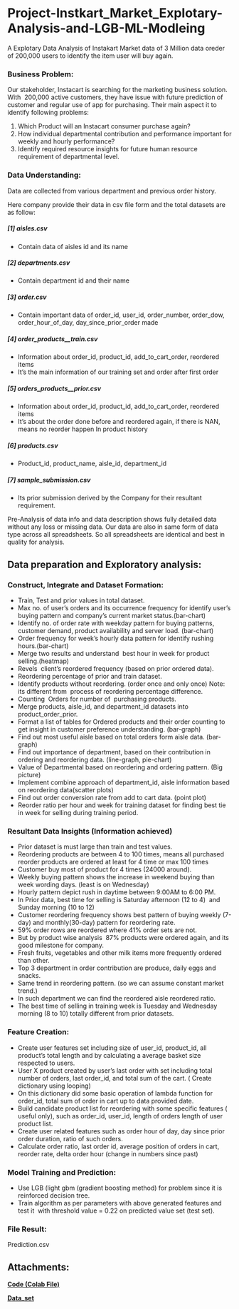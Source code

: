 # Project-Instkart_Market_Explotary-Analysis-and-LGB-ML-Modleing
A Explotary Data Analysis of Instakart Market data of 3 Million data oreder of 200,000 users to identify the item user will buy again. 

<!-- wp:heading {"level":3} -->
<h3><strong>Business Problem:</strong></h3>
<!-- /wp:heading -->

<!-- wp:paragraph -->
<p>Our stakeholder, Instacart is searching for the marketing business solution. With&nbsp;&nbsp;200,000&nbsp;active customers, they have issue with future prediction of customer and regular use of app for purchasing. Their main aspect it to identify following problems:</p>
<!-- /wp:paragraph -->

<!-- wp:list {"ordered":true,"type":"1"} -->
<ol type="1"><li>Which Product will an Instacart consumer purchase again?</li><li>How individual departmental contribution and performance important for weekly and hourly performance?</li><li>Identify required resource insights for future human resource requirement of departmental level.</li></ol>
<!-- /wp:list -->

<!-- wp:heading {"level":3} -->
<h3><strong>Data Understanding:</strong></h3>
<!-- /wp:heading -->

<!-- wp:paragraph -->
<p>Data are collected from various department and previous order history.</p>
<!-- /wp:paragraph -->

<!-- wp:paragraph -->
<p>Here company provide their data in csv file form and the total datasets are as follow:</p>
<!-- /wp:paragraph -->

<!-- wp:heading {"level":5} -->
<h5>  [1] aisles.csv</h5>
<!-- /wp:heading -->

<!-- wp:list -->
<ul><li>Contain data of aisles id and its name&nbsp;</li></ul>
<!-- /wp:list -->

<!-- wp:heading {"level":5} -->
<h5>  [2] departments.csv</h5>
<!-- /wp:heading -->

<!-- wp:list -->
<ul><li>Contain department id and their name&nbsp;</li></ul>
<!-- /wp:list -->

<!-- wp:heading {"level":5} -->
<h5>  [3] order.csv</h5>
<!-- /wp:heading -->

<!-- wp:list -->
<ul><li>Contain important data of order_id, user_id, order_number, order_dow, order_hour_of_day, day_since_prior_order made</li></ul>
<!-- /wp:list -->

<!-- wp:heading {"level":5} -->
<h5>  [4] order_products__train.csv</h5>
<!-- /wp:heading -->

<!-- wp:list -->
<ul><li>Information about order_id, product_id, add_to_cart_order, reordered items</li><li>It’s the main information of our training set and order after first order</li></ul>
<!-- /wp:list -->

<!-- wp:heading {"level":5} -->
<h5> [5] orders_products__prior.csv</h5>
<!-- /wp:heading -->

<!-- wp:list -->
<ul><li>Information about order_id, product_id, add_to_cart_order, reordered items</li><li>It’s about the order done before and reordered again, if there is NAN, means no reorder happen In product history</li></ul>
<!-- /wp:list -->

<!-- wp:heading {"level":5} -->
<h5> [6] products.csv</h5>
<!-- /wp:heading -->

<!-- wp:list -->
<ul><li>Product_id, product_name, aisle_id, department_id</li></ul>
<!-- /wp:list -->

<!-- wp:heading {"level":5} -->
<h5>  [7] sample_submission.csv</h5>
<!-- /wp:heading -->

<!-- wp:list -->
<ul><li>Its prior submission derived by the Company for their resultant requirement.</li></ul>
<!-- /wp:list -->

<!-- wp:paragraph -->
<p>Pre-Analysis of data info and data description shows fully detailed data without any loss or missing data. Our data are also in same form of data type across all spreadsheets. So all spreadsheets are identical and best in quality for analysis.</p>
<!-- /wp:paragraph -->

<!-- wp:heading -->
<h2><strong>Data preparation and </strong>Exploratory <strong>analysis:</strong></h2>
<!-- /wp:heading -->

<!-- wp:heading {"level":3} -->
<h3><strong>Construct, Integrate and Dataset Formation:</strong></h3>
<!-- /wp:heading -->

<!-- wp:list -->
<ul><li>Train, Test and prior values in total dataset.</li><li>Max no. of user’s orders and its occurrence frequency for identify user’s buying pattern and company’s current market status.(bar-chart)</li><li>Identify no. of order rate with weekday pattern for buying patterns, customer demand, product availability and server load. (bar-chart)</li><li>Order frequency for week’s hourly data pattern for identify rushing hours.(bar-chart)</li><li>Merge two results and understand&nbsp; best hour in week for product selling.(heatmap)</li><li>Revels&nbsp; client’s reordered frequency (based on prior ordered data).</li><li>Reordering percentage of prior and train dataset.</li><li>Identify products without reordering. (order once and only once) Note: its different from&nbsp; process of reordering percentage difference.</li><li>Counting&nbsp; Orders for number of&nbsp; purchasing products.</li><li>Merge products, aisle_id, and department_id datasets into product_order_prior.</li><li>Format a list of tables for Ordered products and their order counting to get insight in customer preference understanding. (bar-graph)</li><li>Find out most useful aisle based on total orders form aisle data. (bar-graph)</li><li>Find out importance of department, based on their contribution in ordering and reordering data. (line-graph, pie-chart)</li><li>Value of Departmental based on reordering and ordering pattern. (Big picture)</li><li>Implement combine approach of department_id, aisle information based on reordering data(scatter plots)</li><li>Find out order conversion rate from add to cart data. (point plot)</li><li>Reorder ratio per hour and week for training dataset for finding best tie in week for selling during training period.</li></ul>
<!-- /wp:list -->

<!-- wp:heading {"level":3} -->
<h3>Resultant Data Insights (Information achieved)</h3>
<!-- /wp:heading -->

<!-- wp:list -->
<ul><li>Prior dataset is must large than train and test values.</li><li>Reordering products are between 4 to 100 times, means all purchased reorder products are ordered at least for 4 time or max 100 times</li><li>Customer buy most of product for 4 times (24000 around).</li><li>Weekly buying pattern shows the increase in weekend buying than week wording days. (least is on Wednesday)</li><li>Hourly pattern depict rush in daytime between 9:00AM to 6:00 PM.</li><li>In Prior data, best time for selling is Saturday afternoon (12 to 4)&nbsp; and Sunday morning (10 to 12)</li><li>Customer reordering frequency shows best pattern of buying weekly (7-day) and monthly(30-day) pattern for reordering rate.</li><li>59% order rows are reordered where 41% order sets are not.</li><li>But by product wise analysis&nbsp; 87% products were ordered again, and its good milestone for company.</li><li>Fresh fruits, vegetables and other milk items more frequently ordered than other.</li><li>Top 3 department in order contribution are produce, daily eggs and snacks.</li><li>Same trend in reordering pattern. (so we can assume constant market trend.)</li><li>In such department we can find the reordered aisle reordered ratio.</li><li>The best time of selling in training week is Tuesday and Wednesday morning (8 to 10) totally different from prior datasets.</li></ul>
<!-- /wp:list -->

<!-- wp:heading {"level":3} -->
<h3><strong>Feature Creation:</strong></h3>
<!-- /wp:heading -->

<!-- wp:list -->
<ul><li>Create user features set including size of user_id, product_id, all product’s total length and by calculating a average basket size respected to users.</li><li>User X product created by user’s last order with set including total number of orders, last order_id, and total sum of the cart. ( Create dictionary using looping)</li><li>On this dictionary did some basic operation of lambda function for order_id, total sum of order in cart up to data provided date.</li><li>Build candidate product list for reordering with some specific features ( useful only), such as order_id, user_id, length of orders length of user product list.</li><li>Create user related features such as order hour of day, day since prior order duration, ratio of such orders.</li><li>Calculate order ratio, last order id, average position of orders in cart, reorder rate, delta order hour (change in numbers since past)</li></ul>
<!-- /wp:list -->

<!-- wp:heading {"level":3} -->
<h3>Model Training and Prediction:</h3>
<!-- /wp:heading -->

<!-- wp:list -->
<ul><li>Use LGB (light gbm (gradient boosting method) for problem since it is reinforced decision tree.</li><li> Train algorithm as per parameters with above generated features and test it &nbsp;with threshold value = 0.22 on predicted value set (test set).</li></ul>
<!-- /wp:list -->

<!-- wp:heading {"level":3} -->
<h3>File Result:</h3>
<!-- /wp:heading -->

<!-- wp:paragraph -->
<p>Prediction.csv</p>
<!-- /wp:paragraph -->

<!-- wp:heading -->
<h2>Attachments:</h2>
<!-- /wp:heading -->

<!-- wp:paragraph -->
<p><strong><a href="https://github.com/vedantdave77/PROJECT-Instkart_Market_Explotary-Analysis-and-LGB-ML-Modleing/blob/master/Instacart_Exploratory_Analysis_%26_Prediction_(LGB_ML_Algo_).ipynb">Code (Colab File)</a></strong></p>
<!-- /wp:paragraph -->

<!-- wp:paragraph -->
<p><strong><a href="https://drive.google.com/open?id=1407U2-rLP-crm2QFTSV55p3atR3neDsK">Data_set</a></strong></p>
<!-- /wp:paragraph -->
